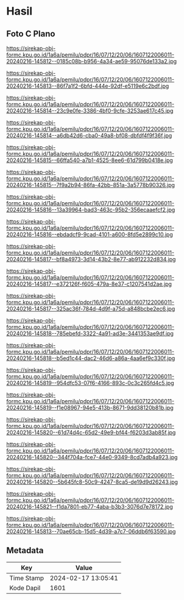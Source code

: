 # Hasil

## Foto C Plano

https://sirekap-obj-formc.kpu.go.id/1a6a/pemilu/pdpr/16/07/12/20/06/1607122006011-20240216-145812--0185c08b-b956-4a34-ae59-95076de133a2.jpg

https://sirekap-obj-formc.kpu.go.id/1a6a/pemilu/pdpr/16/07/12/20/06/1607122006011-20240216-145813--86f7a1f2-6bfd-444e-92df-e5119e6c2bdf.jpg

https://sirekap-obj-formc.kpu.go.id/1a6a/pemilu/pdpr/16/07/12/20/06/1607122006011-20240216-145814--23c9e0fe-3386-4bf0-9cfe-3253ae617c45.jpg

https://sirekap-obj-formc.kpu.go.id/1a6a/pemilu/pdpr/16/07/12/20/06/1607122006011-20240216-145814--a6db42d6-cba0-49a8-bf08-dbfdf4f9f36f.jpg

https://sirekap-obj-formc.kpu.go.id/1a6a/pemilu/pdpr/16/07/12/20/06/1607122006011-20240216-145815--66ffa540-a7b1-4525-8ee6-61d799b0418e.jpg

https://sirekap-obj-formc.kpu.go.id/1a6a/pemilu/pdpr/16/07/12/20/06/1607122006011-20240216-145815--7f9a2b94-86fa-42bb-851a-3a5778b90326.jpg

https://sirekap-obj-formc.kpu.go.id/1a6a/pemilu/pdpr/16/07/12/20/06/1607122006011-20240216-145816--13a39964-bad3-463c-95b2-356ecaaefcf2.jpg

https://sirekap-obj-formc.kpu.go.id/1a6a/pemilu/pdpr/16/07/12/20/06/1607122006011-20240216-145816--ebdadcf9-9cad-4101-a600-8fd5e2899c10.jpg

https://sirekap-obj-formc.kpu.go.id/1a6a/pemilu/pdpr/16/07/12/20/06/1607122006011-20240216-145817--bf8a4973-3d14-43b2-8e77-ab912232d834.jpg

https://sirekap-obj-formc.kpu.go.id/1a6a/pemilu/pdpr/16/07/12/20/06/1607122006011-20240216-145817--e372126f-f605-479a-8e37-c1207541d2ae.jpg

https://sirekap-obj-formc.kpu.go.id/1a6a/pemilu/pdpr/16/07/12/20/06/1607122006011-20240216-145817--325ac36f-784d-4d9f-a75d-a848bcbe2ec6.jpg

https://sirekap-obj-formc.kpu.go.id/1a6a/pemilu/pdpr/16/07/12/20/06/1607122006011-20240216-145818--785ebefd-3322-4a91-ad3e-3441353ae9df.jpg

https://sirekap-obj-formc.kpu.go.id/1a6a/pemilu/pdpr/16/07/12/20/06/1607122006011-20240216-145818--b5ed1c44-dac2-46d6-a86a-4aa6ef9c330f.jpg

https://sirekap-obj-formc.kpu.go.id/1a6a/pemilu/pdpr/16/07/12/20/06/1607122006011-20240216-145819--954dfc53-07f6-4166-893c-0c3c265fd4c5.jpg

https://sirekap-obj-formc.kpu.go.id/1a6a/pemilu/pdpr/16/07/12/20/06/1607122006011-20240216-145819--f1e08967-94e5-413b-8671-9dd38120b81b.jpg

https://sirekap-obj-formc.kpu.go.id/1a6a/pemilu/pdpr/16/07/12/20/06/1607122006011-20240216-145820--61d74d4c-65d2-49e9-bf44-f6203d3ab85f.jpg

https://sirekap-obj-formc.kpu.go.id/1a6a/pemilu/pdpr/16/07/12/20/06/1607122006011-20240216-145820--344f704a-fce7-44e0-9349-8cd7adb4a923.jpg

https://sirekap-obj-formc.kpu.go.id/1a6a/pemilu/pdpr/16/07/12/20/06/1607122006011-20240216-145820--5b645fc8-50c9-4247-8ca5-de19d9d26243.jpg

https://sirekap-obj-formc.kpu.go.id/1a6a/pemilu/pdpr/16/07/12/20/06/1607122006011-20240216-145821--f1da7801-eb77-4aba-b3b3-3076d7e78172.jpg

https://sirekap-obj-formc.kpu.go.id/1a6a/pemilu/pdpr/16/07/12/20/06/1607122006011-20240216-145813--70ae65cb-15d5-4d39-a7c7-06ddb6f63590.jpg


## Metadata

| Key        | Value               |
| ---------- | ------------------- |
| Time Stamp | 2024-02-17 13:05:41 |
| Kode Dapil | 1601                |



